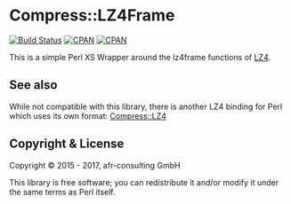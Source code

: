 # Compress::LZ4Frame

[![Build Status](https://travis-ci.org/autinitysystems/Compress-LZ4Frame.svg)](https://travis-ci.org/autinitysystems/Compress-LZ4Frame)
[![CPAN](https://img.shields.io/cpan/v/Compress-LZ4Frame.svg?maxAge=3600)](https://metacpan.org/pod/Compress::LZ4Frame)
[![CPAN](https://img.shields.io/cpan/l/Compress-LZ4Frame.svg?maxAge=3600)](http://dev.perl.org/licenses/)

This is a simple Perl XS Wrapper around the lz4frame functions of [LZ4](https://github.com/lz4/lz4).

## See also

While not compatible with this library, there is another LZ4 binding for Perl
which uses its own format: [Compress::LZ4](https://github.com/gray/compress-lz4)

## Copyright & License

Copyright © 2015 - 2017, afr-consulting GmbH

This library is free software; you can redistribute it and/or modify it under
the same terms as Perl itself.
